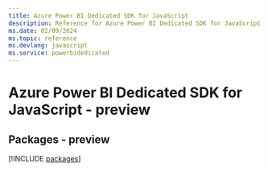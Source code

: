 ```yaml
---
title: Azure Power BI Dedicated SDK for JavaScript
description: Reference for Azure Power BI Dedicated SDK for JavaScript
ms.date: 02/09/2024
ms.topic: reference
ms.devlang: javascript
ms.service: powerbidedicated
---
```

# Azure Power BI Dedicated SDK for JavaScript - preview
## Packages - preview
[!INCLUDE [packages](power-bi-dedicated-index.md)]